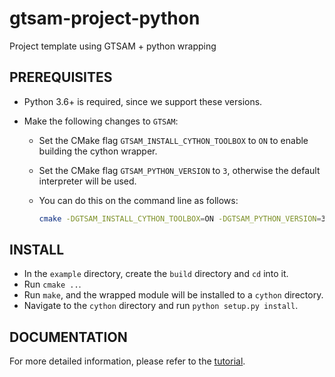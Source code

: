 # gtsam-project-python

Project template using GTSAM + python wrapping

## PREREQUISITES

- Python 3.6+ is required, since we support these versions.
- Make the following changes to `GTSAM`:

  - Set the CMake flag `GTSAM_INSTALL_CYTHON_TOOLBOX` to `ON` to enable building the cython wrapper.
  - Set the CMake flag `GTSAM_PYTHON_VERSION` to `3`, otherwise the default interpreter will be used.
  - You can do this on the command line as follows:

    ```sh
    cmake -DGTSAM_INSTALL_CYTHON_TOOLBOX=ON -DGTSAM_PYTHON_VERSION=3 ..
    ```

## INSTALL

- In the `example` directory, create the `build` directory and `cd` into it.
- Run `cmake ..`.
- Run `make`, and the wrapped module will be installed to a `cython` directory.
- Navigate to the `cython` directory and run `python setup.py install`.

## DOCUMENTATION

For more detailed information, please refer to the [tutorial](TUTORIAL.md).
